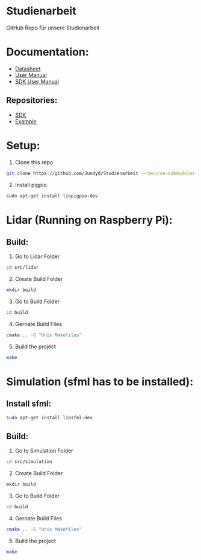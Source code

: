 # Studienarbeit

GitHub Repo für unsere Studienarbeit

# Documentation:

- [Datasheet](https://bucket-download.slamtec.com/d1e428e7efbdcd65a8ea111061794fb8d4ccd3a0/LD108_SLAMTEC_rplidar_datasheet_A1M8_v3.0_en.pdf)
- [User Manual](https://bucket-download.slamtec.com/af084741a46129dfcf2b516110be558561d55767/LM108_SLAMTEC_rplidarkit_usermanual_A1M8_v2.2_en.pdf)
- [SDK User Manual](https://bucket-download.slamtec.com/6957283725b66750890024d1f0d12940fa079e06/LR002_SLAMTEC_rplidar_sdk_v2.0_en.pdf)

## Repositories:

- [SDK](https://github.com/Slamtec/rplidar_sdk)
- [Example](https://github.com/berndporr/rplidar_rpi)

# Setup:

1. Clone this repo

```bash
git clone https://github.com/Jundy0/Studienarbeit --recurse-submodules
```

2. Install pigpio

```bash
sudo apt-get install libpigpio-dev
```

# Lidar (Running on Raspberry Pi):

## Build:

1. Go to Lidar Folder

```bash
cd src/lidar
```

2. Create Build Folder

```bash
mkdir build
```

3. Go to Build Folder

```bash
cd build
```

4. Gernate Build Files

```bash
cmake .. -G "Unix Makefiles"
```

5. Build the project

```bash
make
```

# Simulation (sfml has to be installed):

## Install sfml:

```bash
sudo apt-get install libsfml-dev
```

## Build:

1. Go to Simulation Folder

```bash
cd src/simulation
```

2. Create Build Folder

```bash
mkdir build
```

3. Go to Build Folder

```bash
cd build
```

4. Gernate Build Files

```bash
cmake .. -G "Unix Makefiles"
```

5. Build the project

```bash
make
```

